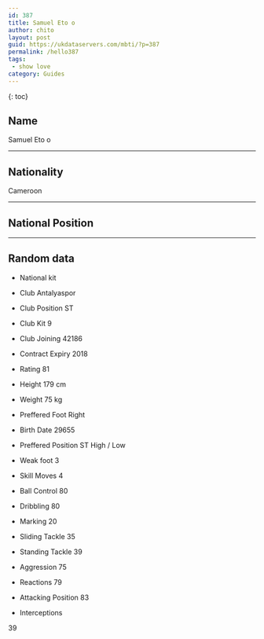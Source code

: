 ```yaml
---
id: 387
title: Samuel Eto o
author: chito
layout: post
guid: https://ukdataservers.com/mbti/?p=387
permalink: /hello387
tags:
 - show love
category: Guides
---
```



{: toc}

## Name  
Samuel Eto o 

* * *

## Nationality  
Cameroon 

* * *

## National Position 

* * *

## Random data 

  * National kit 
  * Club 
Antalyaspor 

  * Club Position 
ST 

  * Club Kit 
9 

  * Club Joining 
42186 

  * Contract Expiry 
2018 

  * Rating 
81 

  * Height 
179 cm 

  * Weight 
75 kg 

  * Preffered Foot 
Right 

  * Birth Date 
29655 

  * Preffered Position 
ST High / Low 

  * Weak foot 
3 

  * Skill Moves 
4 

  * Ball Control 
80 

  * Dribbling 
80 

  * Marking 
20 

  * Sliding Tackle 
35 

  * Standing Tackle 
39 

  * Aggression 
75 

  * Reactions 
79 

  * Attacking Position 
83 

  * Interceptions 

39